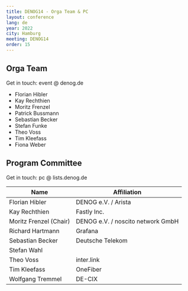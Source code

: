 ```yaml
---
title: DENOG14 - Orga Team & PC
layout: conference
lang: de
year: 2022
city: Hamburg
meeting: DENOG14
order: 15
---
```


## Orga Team
Get in touch: event @ denog.de

- Florian Hibler
- Kay Rechthien
- Moritz Frenzel
- Patrick Bussmann
- Sebastian Becker
- Stefan Funke
- Theo Voss
- Tim Kleefass
- Fiona Weber

## Program Committee

Get in touch: pc @ lists.denog.de

| Name                   | Affiliation                       |
|------------------------|-----------------------------------|
| Florian Hibler         | DENOG e.V. / Arista               |
| Kay Rechthien          | Fastly Inc.                       |
| Moritz Frenzel (Chair) | DENOG e.V. / noscito network GmbH |
| Richard Hartmann       | Grafana                           |
| Sebastian Becker       | Deutsche Telekom                  |
| Stefan Wahl            |                                   |
| Theo Voss              | inter.link                        |
| Tim Kleefass           | OneFiber                          |
| Wolfgang Tremmel       | DE-CIX                            |
